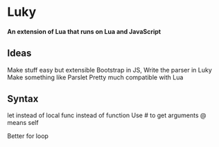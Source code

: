 # Luky
#### An extension of Lua that runs on Lua and JavaScript

## Ideas
Make stuff easy but extensible
Bootstrap in JS, Write the parser in Luky
Make something like Parslet
Pretty much compatible with Lua

## Syntax
let instead of local
func instead of function
Use # to get arguments
@ means self

Better for loop